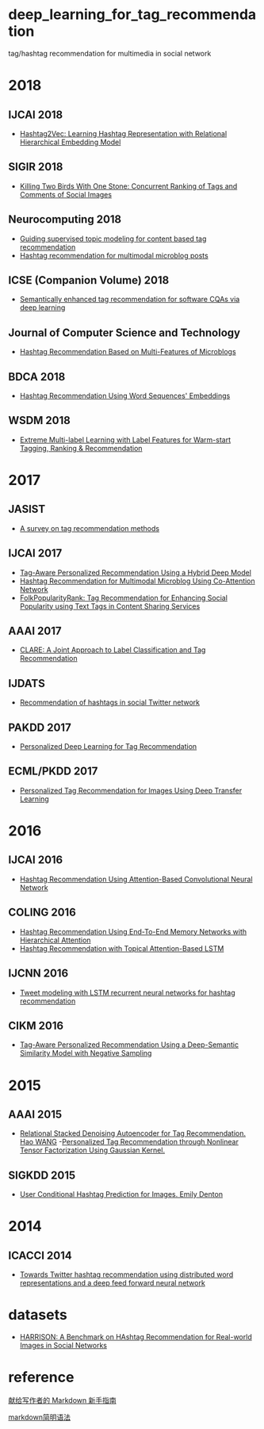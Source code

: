 # deep_learning_for_tag_recommendation
tag/hashtag recommendation for multimedia in social network
# 2018
## IJCAI 2018
- [Hashtag2Vec: Learning Hashtag Representation with Relational Hierarchical Embedding Model](https://www.ijcai.org/proceedings/2018/480)

## SIGIR 2018
- [Killing Two Birds With One Stone: Concurrent Ranking of Tags and Comments of Social Images](https://www.researchgate.net/profile/Sourav_S_Bhowmick/publication/326134318_Killing_Two_Birds_With_One_Stone_Concurrent_Ranking_of_Tags_and_Comments_of_Social_Images/links/5b3e22120f7e9b0df5f4cd17/Killing-Two-Birds-With-One-Stone-Concurrent-Ranking-of-Tags-and-Comments-of-Social-Images.pdf)

## Neurocomputing 2018
- [Guiding supervised topic modeling for content based tag recommendation](http://cs.nju.edu.cn/yuanyao/static/neuro2018.pdf)
- [Hashtag recommendation for multimodal microblog posts](https://ac.els-cdn.com/S0925231217311840/1-s2.0-S0925231217311840-main.pdf?_tid=90a8027d-53cd-4dbd-b130-49dc7e3c05de&acdnat=1542682662_f2b4ec6371736c747f430b5eeb46288d)

## ICSE (Companion Volume) 2018
- [Semantically enhanced tag recommendation for software CQAs via deep learning](https://dl.acm.org/citation.cfm?doid=3183440.3194977)

## Journal of Computer Science and Technology
- [Hashtag Recommendation Based on Multi-Features of Microblogs](https://link.springer.com/article/10.1007%2Fs11390-018-1851-2)

## BDCA 2018
- [Hashtag Recommendation Using Word Sequences' Embeddings](https://link.springer.com/chapter/10.1007%2F978-3-319-96292-4_11)

## WSDM 2018
- [Extreme Multi-label Learning with Label Features for Warm-start Tagging, Ranking & Recommendation](http://delivery.acm.org/10.1145/3100000/3098094/p1245-yang.pdf?ip=202.114.121.196&id=3098094&acc=ACTIVE%20SERVICE&key=BF85BBA5741FDC6E%2E4977B3C8BBB4AEC7%2E4D4702B0C3E38B35%2E4D4702B0C3E38B35&__acm__=1542935950_7745e3893a56ff100617a4bc32de5afd)

# 2017

## JASIST
- [A survey on tag recommendation methods](http://onlinelibrary.wiley.com/doi/10.1002/asi.23736/abstract;jsessionid=FBF97B408AC87EEE815AEA6EF3615A81.f04t02)

##  IJCAI 2017
- [Tag-Aware Personalized Recommendation Using a Hybrid Deep Model](https://www.ijcai.org/proceedings/2017/446)
- [Hashtag Recommendation for Multimodal Microblog Using Co-Attention Network](https://www.ijcai.org/proceedings/2017/478)
- [FolkPopularityRank: Tag Recommendation for Enhancing Social Popularity using Text Tags in Content Sharing Services](https://www.ijcai.org/proceedings/2017/0451.pdf)


## AAAI 2017
- [CLARE: A Joint Approach to Label Classification and Tag Recommendation](https://aaai.org/ocs/index.php/AAAI/AAAI17/paper/view/14239)

##  IJDATS
- [Recommendation of hashtags in social Twitter network](http://www.inderscience.com/offer.php?id=86631)

## PAKDD 2017
- [Personalized Deep Learning for Tag Recommendation](https://link.springer.com/chapter/10.1007%2F978-3-319-57454-7_15)

## ECML/PKDD 2017
- [Personalized Tag Recommendation for Images Using Deep Transfer Learning](https://www.ismll.uni-hildesheim.de/pub/pdfs/nguyen17_ecml.pdf)

# 2016
## IJCAI 2016
- [Hashtag Recommendation Using Attention-Based Convolutional Neural Network](http://www.ijcai.org/Abstract/16/395)

## COLING 2016
- [Hashtag Recommendation Using End-To-End Memory Networks with Hierarchical Attention](http://aclweb.org/anthology/C/C16/C16-1090.pdf)
- [Hashtag Recommendation with Topical Attention-Based LSTM](http://aclweb.org/anthology/C/C16/C16-1284.pdf)
## IJCNN 2016
- [Tweet modeling with LSTM recurrent neural networks for hashtag recommendation](http://ieeexplore.ieee.org/document/7727385/)
##  CIKM 2016
- [Tag-Aware Personalized Recommendation Using a Deep-Semantic Similarity Model with Negative Sampling](https://dl.acm.org/citation.cfm?doid=2983323.2983874)

# 2015
## AAAI 2015
- [Relational Stacked Denoising Autoencoder for Tag Recommendation. Hao WANG](http://www.aaai.org/ocs/index.php/AAAI/AAAI15/paper/download/9350/9980)
-[Personalized Tag Recommendation through Nonlinear Tensor Factorization Using Gaussian Kernel.](http://www.aaai.org/ocs/index.php/AAAI/AAAI15/paper/viewFile/9839/9278)
## SIGKDD 2015
- [User Conditional Hashtag Prediction for Images. Emily Denton](http://www.thespermwhale.com/jaseweston/papers/imagetags.pdf)


# 2014
##  ICACCI 2014
- [Towards Twitter hashtag recommendation using distributed word representations and a deep feed forward neural network](http://ieeexplore.ieee.org/document/6968557/?arnumber=6968557&tag=1)

# datasets
- [HARRISON: A Benchmark on HAshtag Recommendation for Real-world Images in Social Networks](https://arxiv.org/abs/1605.05054)

# reference 
[献给写作者的 Markdown 新手指南][1]

[markdown简明语法][2]

[1]:https://www.jianshu.com/p/q81RER
[2]:https://www.cnblogs.com/back-man/p/5012746.html
